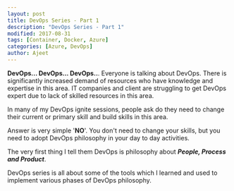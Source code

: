 ```yaml
---
layout: post
title: DevOps Series - Part 1
description: "DevOps Series - Part 1"
modified: 2017-08-31
tags: [Container, Docker, Azure]
categories: [Azure, DevOps]
author: Ajeet
---
```


**DevOps... DevOps... DevOps..**. Everyone is talking about DevOps. There is significantly increased demand of resources who have knowledge and expertise in this area. IT companies and client are struggling to get DevOps expert due to lack of skilled resources in this area. 

In many of my DevOps ignite sessions, people ask do they need to change their current or primary skill and build skills in this area. 

Answer is very simple '**NO**'. You don't need to change your skills, but you need to adopt DevOps philosophy in your day to day activities.

The very first thing I tell them DevOps is philosophy about ***People, Process and Product***.

DevOps series is all about some of the tools which I learned and used to implement various phases of DevOps philosophy. 

 